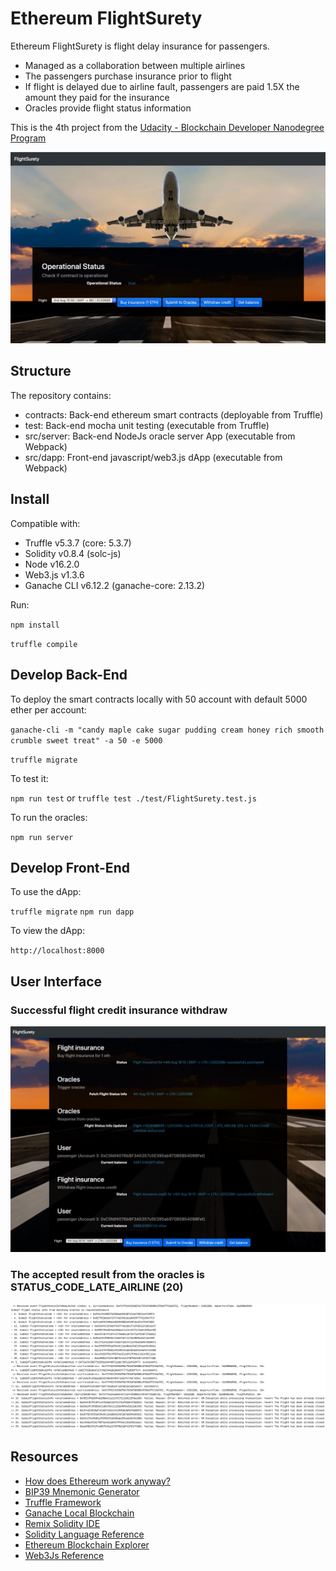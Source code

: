 # Ethereum FlightSurety

Ethereum FlightSurety is flight delay insurance for passengers.

- Managed as a collaboration between multiple airlines
- The passengers purchase insurance prior to flight
- If flight is delayed due to airline fault, passengers are paid 1.5X the amount they paid for the insurance
- Oracles provide flight status information

This is the 4th project from
the [Udacity - Blockchain Developer Nanodegree Program](https://www.udacity.com/course/blockchain-developer-nanodegree--nd1309)

![flight surety dapp1](res/flight-surety-dapp1.jpg)

## Structure

The repository contains:

- contracts: Back-end ethereum smart contracts (deployable from Truffle)
- test: Back-end mocha unit testing (executable from Truffle)
- src/server: Back-end NodeJs oracle server App (executable from Webpack)
- src/dapp: Front-end javascript/web3.js dApp (executable from Webpack)

## Install

Compatible with:

* Truffle v5.3.7 (core: 5.3.7)
* Solidity v0.8.4 (solc-js)
* Node v16.2.0
* Web3.js v1.3.6
* Ganache CLI v6.12.2 (ganache-core: 2.13.2)

Run:

`npm install`

`truffle compile`

## Develop Back-End

To deploy the smart contracts locally with 50 account with default 5000 ether per account:

`ganache-cli -m "candy maple cake sugar pudding cream honey rich smooth crumble sweet treat" -a 50 -e 5000`

`truffle migrate`

To test it:

`npm run test` or `truffle test ./test/FlightSurety.test.js`

To run the oracles:

`npm run server`

## Develop Front-End

To use the dApp:

`truffle migrate`
`npm run dapp`

To view the dApp:

`http://localhost:8000`

## User Interface

### Successful flight credit insurance withdraw

![flight surety dapp2](res/flight-surety-dapp2.jpg)

### The accepted result from the oracles is STATUS_CODE_LATE_AIRLINE (20)

![flight surety oracle](res/flight-surety-oracle.png)

## Resources

* [How does Ethereum work anyway?](https://medium.com/@preethikasireddy/how-does-ethereum-work-anyway-22d1df506369)
* [BIP39 Mnemonic Generator](https://iancoleman.io/bip39/)
* [Truffle Framework](http://truffleframework.com/)
* [Ganache Local Blockchain](http://truffleframework.com/ganache/)
* [Remix Solidity IDE](https://remix.ethereum.org/)
* [Solidity Language Reference](http://solidity.readthedocs.io/en/v0.4.24/)
* [Ethereum Blockchain Explorer](https://etherscan.io/)
* [Web3Js Reference](https://github.com/ethereum/wiki/wiki/JavaScript-API)
